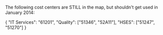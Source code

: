 The following cost centers are STILL in the map, but shouldn't get used in January 2014:

{
    "IT Services": "61201",
    "Quality": ["51346", "52A11"],
    "HSES": ["51247", "51270"]
}